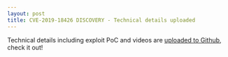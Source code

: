 ```yaml
---
layout: post
title: CVE-2019-18426 DISCOVERY - Technical details uploaded
---
```


Technical details including exploit PoC and videos are [uploaded to Github](https://github.com/weizman/CVE-2019-18426), check it out!

